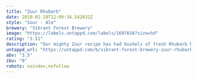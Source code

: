 ```yaml
---
title: "Zuur Rhubarb"
date: 2019-02-10T12:09:34.542832Z
style: "Sour - Ale"
brewery: "Vibrant Forest Brewery"
image: "https://labels.untappd.com/labels/1697656?size=hd"
rating: "3.51"
description: "Our mighty Zuur recipe has had bushels of fresh Rhubarb blended to create a very creamy incarnation of an already powerful beer. Vibrant Forest, Crumbling down the foundations of blandness!"
untappd_url: "https://untappd.com/b/vibrant-forest-brewery-zuur-rhubarb/1697656"
abv: "3.5"
ibu: "0"
robots: noindex,nofollow
---
```

